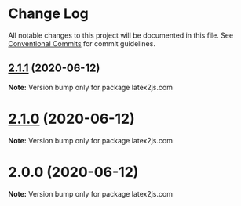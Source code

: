 # Change Log

All notable changes to this project will be documented in this file.
See [Conventional Commits](https://conventionalcommits.org) for commit guidelines.

## [2.1.1](https://github.com/pyramation/LaTeX2JS/compare/latex2js.com@2.1.0...latex2js.com@2.1.1) (2020-06-12)

**Note:** Version bump only for package latex2js.com





# [2.1.0](https://github.com/pyramation/LaTeX2JS/compare/latex2js.com@2.0.0...latex2js.com@2.1.0) (2020-06-12)

**Note:** Version bump only for package latex2js.com





# 2.0.0 (2020-06-12)

**Note:** Version bump only for package latex2js.com
